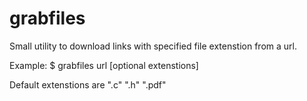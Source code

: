 # grabfiles

Small utility to download links with specified file extenstion from a url.

Example:
$ grabfiles url [optional extenstions]

Default extenstions are ".c" ".h" ".pdf"

